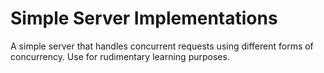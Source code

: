 # Simple Server Implementations
A simple server that handles concurrent requests using different forms of concurrency. Use for rudimentary learning purposes.

